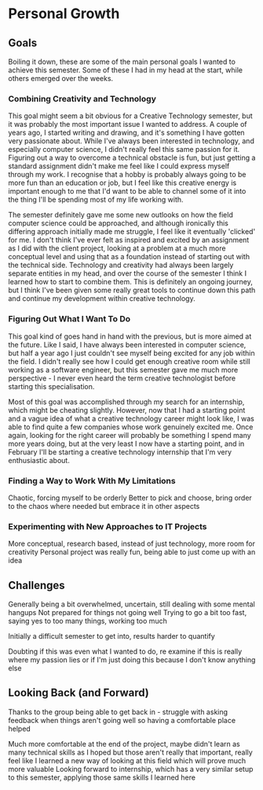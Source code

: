 # Personal Growth

## Goals

Boiling it down, these are some of the main personal goals I wanted to achieve this semester. Some of these I had in my head at the start, while others emerged over the weeks.

### Combining Creativity and Technology

This goal might seem a bit obvious for a Creative Technology semester, but it was probably the most important issue I wanted to address. A couple of years ago, I started writing and drawing, and it's something I have gotten very passionate about. While I've always been interested in technology, and especially computer science, I didn't really feel this same passion for it. Figuring out a way to overcome a technical obstacle is fun, but just getting a standard assignment didn't make me feel like I could express myself through my work. I recognise that a hobby is probably always going to be more fun than an education or job, but I feel like this creative energy is important enough to me that I'd want to be able to channel some of it into the thing I'll be spending most of my life working with.

The semester definitely gave me some new outlooks on how the field computer science could be approached, and although ironically this differing approach initially made me struggle, I feel like it eventually 'clicked' for me. I don't think I've ever felt as inspired and excited by an assignment as I did with the client project, looking at a problem at a much more conceptual level and using that as a foundation instead of starting out with the technical side.
Technology and creativity had always been largely separate entities in my head, and over the course of the semester I think I learned how to start to combine them. This is definitely an ongoing journey, but I think I've been given some really great tools to continue down this path and continue my development within creative technology.


### Figuring Out What I Want To Do
This goal kind of goes hand in hand with the previous, but is more aimed at the future. Like I said, I have always been interested in computer science, but half a year ago I just couldn't see myself being excited for any job within the field. I didn't really see how I could get enough creative room while still working as a software engineer, but this semester gave me much more perspective - I never even heard the term creative technologist before starting this specialisation.

Most of this goal was accomplished through my search for an internship, which might be cheating slightly. However, now that I had a starting point and a vague idea of what a creative technology career might look like, I was able to find quite a few companies whose work genuinely excited me. Once again, looking for the right career will probably be something I spend many more years doing, but at the very least I now have a starting point, and in February I'll be starting a creative technology internship that I'm very enthusiastic about.

### Finding a Way to Work With My Limitations
Chaotic, forcing myself to be orderly
Better to pick and choose, bring order to the chaos where needed but embrace it in other aspects

### Experimenting with New Approaches to IT Projects
More conceptual, research based, instead of just technology, more room for creativity
Personal project was really fun, being able to just come up with an idea

## Challenges

Generally being a bit overwhelmed, uncertain, still dealing with some mental hangups
  Not prepared for things not going well
  Trying to go a bit too fast, saying yes to too many things, working too much
  
Initially a difficult semester to get into, results harder to quantify
  
Doubting if this was even what I wanted to do, re examine if this is really where my passion lies or if I'm just doing this because I don't know anything else

## Looking Back (and Forward)

Thanks to the group being able to get back in - struggle with asking feedback when things aren't going well so having a comfortable place helped

Much more comfortable at the end of the project, maybe didn't learn as many technical skills as I hoped but those aren't really that important, really feel like I learned a new way of looking at this field which will prove much more valuable
Looking forward to internship, which has a very similar setup to this semester, applying those same skills I learned here
